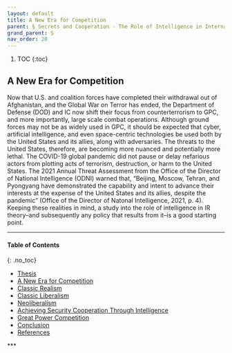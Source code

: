 ```yaml
---
layout: default
title: A New Era for Competition
parent: § Secrets and Cooperation - The Role of Intelligence in International Relations Theory  
grand_parent: S
nav_order: 20 
---
```

<style>
.dont-break-out {
  /* These are technically the same, but use both */
  overflow-wrap: break-word;
  word-wrap: break-word;

     -ms-word-break: break-all;
  /* This is the dangerous one in WebKit, as it breaks things wherever */
  word-break: break-all;
  /* Instead use this non-standard one: */
  word-break: break-word;
}

.youtube-container {
    position: relative;
    width: 100%;
    height: 0;
    padding-bottom: 56.25%;
}
.youtube-video {
    position: absolute;
    top: 0;
    left: 0;
    width: 100%;
    height: 100%;
}

</style>

<div class="dont-break-out" markdown="1">

1. TOC
{:toc}

## A New Era for Competition
Now that U.S. and coalition forces have completed their withdrawal out of Afghanistan, and the Global War on Terror has ended, the Department of Defense (DOD) and IC now shift their focus from counterterrorism to GPC, and more importantly, large scale combat operations. Although ground forces may not be as widely used in GPC, it should be expected that cyber, artificial intelligence, and even space-centric technologies be used both by the United States and its allies, along with adversaries. The threats to the United States, therefore, are becoming more nuanced and potentially more lethal. The COVID-19 global pandemic did not pause or delay nefarious actors from plotting acts of terrorism, destruction, or harm to the United States. The 2021 Annual Threat Assessment from the Office of the Director of National Intelligence (ODNI) warned that, “Beijing, Moscow, Tehran, and Pyongyang have demonstrated the capability and intent to advance their interests at the expense of the United States and its allies, despite the pandemic” (Office of the Director of Natonal Intelligence, 2021, p. 4). Keeping these realities in mind, a study into the role of intelligence in IR theory–and subsequently any policy that results from it–is a good starting point.

***

#### Table of Contents
{: .no_toc}

<ul><li> <a href="/docs/S/Secrets-and-Cooperation-The-Role-of-Intelligence-in-International-Relations-Theory-1/">
Thesis</a></li><li> <a href="/docs/S/Secrets-and-Cooperation-The-Role-of-Intelligence-in-International-Relations-Theory-2/">
A New Era for Competition</a></li><li> <a href="/docs/S/Secrets-and-Cooperation-The-Role-of-Intelligence-in-International-Relations-Theory-3/">
Classic Realism</a></li><li> <a href="/docs/S/Secrets-and-Cooperation-The-Role-of-Intelligence-in-International-Relations-Theory-4/">
Classic Liberalism</a></li><li> <a href="/docs/S/Secrets-and-Cooperation-The-Role-of-Intelligence-in-International-Relations-Theory-5/">
Neoliberalism</a></li><li> <a href="/docs/S/Secrets-and-Cooperation-The-Role-of-Intelligence-in-International-Relations-Theory-6/">
Achieving Security Cooperation Through Intelligence</a></li><li> <a href="/docs/S/Secrets-and-Cooperation-The-Role-of-Intelligence-in-International-Relations-Theory-7/">
Great Power Competition</a></li><li> <a href="/docs/S/Secrets-and-Cooperation-The-Role-of-Intelligence-in-International-Relations-Theory-8/">
Conclusion</a></li><li> <a href="/docs/S/Secrets-and-Cooperation-The-Role-of-Intelligence-in-International-Relations-Theory-9/">
References</a></li></ul>
***

</div>
